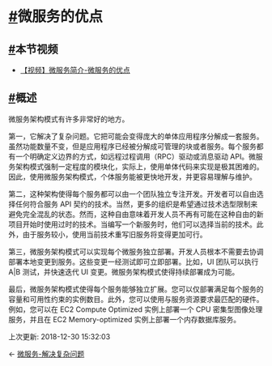 # [#](https://funtl.com/zh/micro-service-intro/微服务的优点.html#微服务的优点)微服务的优点

## [#](https://funtl.com/zh/micro-service-intro/微服务的优点.html#本节视频)本节视频

- [【视频】微服务简介-微服务的优点](https://www.bilibili.com/video/av27095631/)

## [#](https://funtl.com/zh/micro-service-intro/微服务的优点.html#概述)概述

微服务架构模式有许多非常好的地方。

第一，它解决了复杂问题。它把可能会变得庞大的单体应用程序分解成一套服务。虽然功能数量不变，但是应用程序已经被分解成可管理的块或者服务。每个服务都有一个明确定义边界的方式，如远程过程调用（RPC）驱动或消息驱动 API。微服务架构模式强制一定程度的模块化，实际上，使用单体代码来实现是极其困难的。因此，使用微服务架构模式，个体服务能被更快地开发，并更容易理解与维护。

第二，这种架构使得每个服务都可以由一个团队独立专注开发。开发者可以自由选择任何符合服务 API 契约的技术。当然，更多的组织是希望通过技术选型限制来避免完全混乱的状态。然而，这种自由意味着开发人员不再有可能在这种自由的新项目开始时使用过时的技术。当编写一个新服务时，他们可以选择当前的技术。此外，由于服务较小，使用当前技术重写旧服务将变得更加可行。

第三，微服务架构模式可以实现每个微服务独立部署。开发人员根本不需要去协调部署本地变更到服务。这些变更一经测试即可立即部署。比如，UI 团队可以执行 A|B 测试，并快速迭代 UI 变更。微服务架构模式使得持续部署成为可能。

最后，微服务架构模式使得每个服务能够独立扩展。您可以仅部署满足每个服务的容量和可用性约束的实例数目。此外，您可以使用与服务资源要求最匹配的硬件。例如，您可以在 EC2 Compute Optimized 实例上部署一个 CPU 密集型图像处理服务，并且在 EC2 Memory-optimized 实例上部署一个内存数据库服务。

上次更新: 2018-12-30 15:32:03

← [微服务-解决复杂问题](https://funtl.com/zh/micro-service-intro/微服务-解决复杂问题.html)